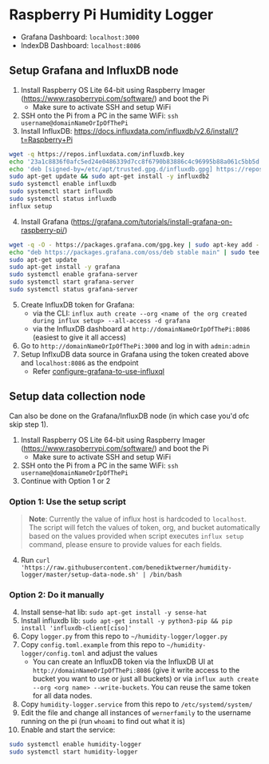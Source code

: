 # Raspberry Pi Humidity Logger

- Grafana Dashboard: `localhost:3000`
- IndexDB Dashboard: `localhost:8086`

## Setup Grafana and InfluxDB node

1. Install Raspberry OS Lite 64-bit using Raspberry Imager (https://www.raspberrypi.com/software/) and boot the Pi
    - Make sure to activate SSH and setup WiFi
2. SSH onto the Pi from a PC in the same WiFi: `ssh username@domainNameOrIpOfThePi`
3. Install InfluxDB: https://docs.influxdata.com/influxdb/v2.6/install/?t=Raspberry+Pi

```bash
wget -q https://repos.influxdata.com/influxdb.key
echo '23a1c8836f0afc5ed24e0486339d7cc8f6790b83886c4c96995b88a061c5bb5d influxdb.key' | sha256sum -c && cat influxdb.key | gpg --dearmor | sudo tee /etc/apt/trusted.gpg.d/influxdb.gpg > /dev/null
echo 'deb [signed-by=/etc/apt/trusted.gpg.d/influxdb.gpg] https://repos.influxdata.com/debian stable main' | sudo tee /etc/apt/sources.list.d/influxdata.list
sudo apt-get update && sudo apt-get install -y influxdb2
sudo systemctl enable influxdb
sudo systemctl start influxdb
sudo systemctl status influxdb
influx setup
```

4. Install Grafana (https://grafana.com/tutorials/install-grafana-on-raspberry-pi/)

```bash
wget -q -O - https://packages.grafana.com/gpg.key | sudo apt-key add -
echo "deb https://packages.grafana.com/oss/deb stable main" | sudo tee -a /etc/apt/sources.list.d/grafana.list
sudo apt-get update
sudo apt-get install -y grafana
sudo systemctl enable grafana-server
sudo systemctl start grafana-server
sudo systemctl status grafana-server
```

5. Create InfluxDB token for Grafana:
    - via the CLI: `influx auth create --org <name of the org created during influx setup> --all-access -d grafana`
    - via the InfluxDB dashboard at `http://domainNameOrIpOfThePi:8086` (easiest to give it all access)
6. Go to `http://domainNameOrIpOfThePi:3000` and log in with `admin:admin`
7. Setup InflxuDB data source in Grafana using the token created above and `localhost:8086` as the endpoint
    - Refer [configure-grafana-to-use-influxql](https://docs.influxdata.com/influxdb/v2.6/tools/grafana/?t=InfluxQL#configure-grafana-to-use-influxql)

## Setup data collection node

Can also be done on the Grafana/InfluxDB node (in which case you'd ofc skip step 1).

1. Install Raspberry OS Lite 64-bit using Raspberry Imager (https://www.raspberrypi.com/software/) and boot the Pi
    - Make sure to activate SSH and setup WiFi
2. SSH onto the Pi from a PC in the same WiFi: `ssh username@domainNameOrIpOfThePi`
3. Continue with Option 1 or 2

### Option 1: Use the setup script

> **Note**: Currently the value of influx host is hardcoded to `localhost`. The script will fetch the values of token, org, and bucket automatically based on the
> values provided when script executes `influx setup` command, please ensure to provide values for each fields.

4. Run `curl 'https://raw.githubusercontent.com/benediktwerner/humidity-logger/master/setup-data-node.sh' | /bin/bash`

### Option 2: Do it manually
4. Install sense-hat lib: `sudo apt-get install -y sense-hat`
5. Install influxdb lib: `sudo apt-get install -y python3-pip && pip install 'influxdb-client[ciso]'`
6. Copy `logger.py` from this repo to `~/humidity-logger/logger.py`
7. Copy `config.toml.example` from this repo to `~/humidity-logger/config.toml` and adjust the values
    - You can create an InfluxDB token via the InfluxDB UI at `http://domainNameOrIpOfThePi:8086` (give it write access to the bucket you want to use or just all buckets) or via `influx auth create --org <org name> --write-buckets`. You can reuse the same token for all data nodes.
8. Copy `humidity-logger.service` from this repo to `/etc/systemd/system/`
9. Edit the file and change all instances of `wernerfamily` to the username running on the pi (run `whoami` to find out what it is)
10.  Enable and start the service:
```bash
sudo systemctl enable humidity-logger
sudo systemctl start humidity-logger
```
